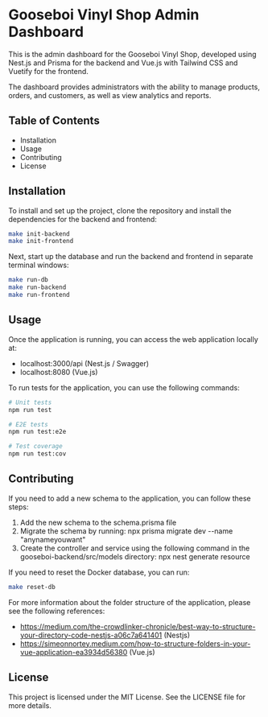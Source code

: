 # Gooseboi Vinyl Shop Admin Dashboard

This is the admin dashboard for the Gooseboi Vinyl Shop, developed using Nest.js and Prisma for the backend and Vue.js with Tailwind CSS and Vuetify for the frontend.

The dashboard provides administrators with the ability to manage products, orders, and customers, as well as view analytics and reports.

## Table of Contents

- Installation
- Usage
- Contributing
- License

## Installation

To install and set up the project, clone the repository and install the dependencies for the backend and frontend:

```sh
make init-backend
make init-frontend
```

Next, start up the database and run the backend and frontend in separate terminal windows:

```sh
make run-db
make run-backend
make run-frontend
```

## Usage

Once the application is running, you can access the web application locally at:

* localhost:3000/api (Nest.js / Swagger)
* localhost:8080 (Vue.js)

To run tests for the application, you can use the following commands:

```sh
# Unit tests
npm run test

# E2E tests
npm run test:e2e

# Test coverage
npm run test:cov
```

## Contributing
If you need to add a new schema to the application, you can follow these steps:

1. Add the new schema to the schema.prisma file
2. Migrate the schema by running: npx prisma migrate dev --name "anynameyouwant"
3. Create the controller and service using the following command in the gooseboi-backend/src/models directory: npx nest generate resource

If you need to reset the Docker database, you can run:
```sh
make reset-db
```
For more information about the folder structure of the application, please see the following references:
* https://medium.com/the-crowdlinker-chronicle/best-way-to-structure-your-directory-code-nestjs-a06c7a641401 (Nestjs)
* https://simeonnortey.medium.com/how-to-structure-folders-in-your-vue-application-ea3934d56380 (Vue.js)

## License
This project is licensed under the MIT License. See the LICENSE file for more details.

